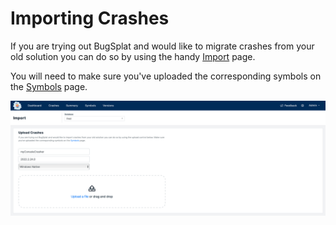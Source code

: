 # Importing Crashes

If you are trying out BugSplat and would like to migrate crashes from your old solution you can do so by using the handy [Import](https://app.bugsplat.com/v2/import) page.

You will need to make sure you've uploaded the corresponding symbols on the [Symbols](https://app.bugsplat.com/v2/symbols?database=Fred) page.

![Upload Minidump Files to BugSplat](<../../.gitbook/assets/image (1).png>)
